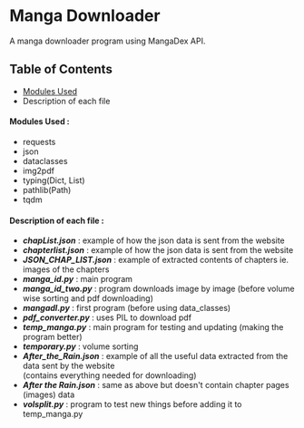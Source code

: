 # Manga Downloader

A manga downloader program using MangaDex API.

## Table of Contents
- [Modules Used](#modules-used-)
- Description of each file

#### Modules Used :
- requests
- json
- dataclasses
- img2pdf
- typing(Dict, List)
- pathlib(Path)
- tqdm

#### Description of each file :
- ***chapList.json*** : example of how the json data is sent from the website
- ***chapterlist.json*** : example of how the json data is sent from the website
- ***JSON_CHAP_LIST.json*** : example of extracted contents of chapters ie. images of the chapters
- ***manga_id.py*** : main program
- ***manga_id_two.py*** : program downloads image by image (before volume wise sorting and pdf downloading)
- ***mangadl.py*** : first program (before using data_classes)
- ***pdf_converter.py*** : uses PIL to download pdf
- ***temp_manga.py*** : main program for testing and updating (making the program better)
- ***temporary.py*** : volume sorting
- ***After_the_Rain.json*** : example of all the useful data extracted from the data sent by the website  
  (contains everything needed for downloading)
- ***After the Rain.json*** : same as above but doesn't contain chapter pages (images) data
- ***volsplit.py*** : program to test new things before adding it to temp_manga.py